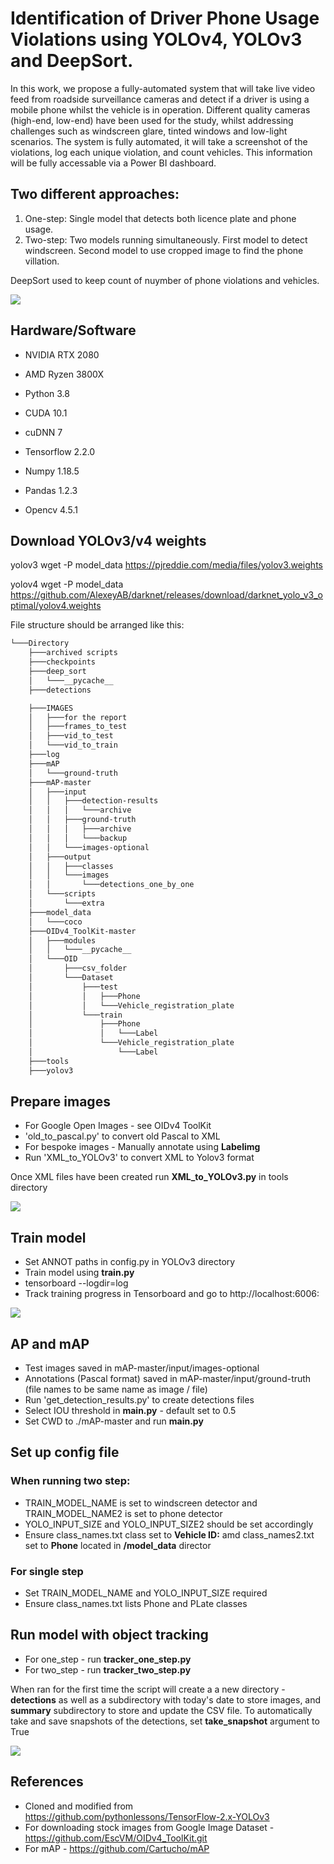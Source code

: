 # Identification of Driver Phone Usage Violations using YOLOv4, YOLOv3 and DeepSort.

In this work, we propose a fully-automated system that will take live video feed from roadside surveillance cameras and detect if a driver is using a mobile phone whilst the vehicle is in operation. Different quality cameras (high-end, low-end) have been used for the study, whilst addressing challenges such as windscreen glare, tinted windows and low-light scenarios. The system is fully automated, it will take a screenshot of the violations, log each unique violation, and count vehicles. This information will be fully accessable via a Power BI dashboard.

## Two different approaches:
1. One-step: Single model that detects both licence plate and phone usage.
2. Two-step: Two models running simultaneously. First model to detect windscreen. Second model to use cropped image to find the phone villation.

DeepSort used to keep count of nuymber of phone violations and vehicles.

![](capture.gif)

## Hardware/Software
- NVIDIA RTX 2080
- AMD Ryzen 3800X

- Python 3.8
- CUDA 10.1
- cuDNN 7
- Tensorflow 2.2.0
- Numpy 1.18.5
- Pandas 1.2.3
- Opencv 4.5.1

## Download YOLOv3/v4 weights
yolov3
wget -P model_data https://pjreddie.com/media/files/yolov3.weights

yolov4
wget -P model_data https://github.com/AlexeyAB/darknet/releases/download/darknet_yolo_v3_optimal/yolov4.weights

File structure should be arranged like this:
```bash
└───Directory
    ├───archived scripts
    ├───checkpoints
    ├───deep_sort
    │   └───__pycache__
    ├───detections

    ├───IMAGES
    │   ├───for the report
    │   ├───frames_to_test
    │   ├───vid_to_test
    │   └───vid_to_train
    ├───log
    ├───mAP
    │   └───ground-truth
    ├───mAP-master
    │   ├───input
    │   │   ├───detection-results
    │   │   │   └───archive
    │   │   ├───ground-truth
    │   │   │   ├───archive
    │   │   │   └───backup
    │   │   └───images-optional
    │   ├───output
    │   │   ├───classes
    │   │   └───images
    │   │       └───detections_one_by_one
    │   └───scripts
    │       └───extra
    ├───model_data
    │   └───coco
    ├───OIDv4_ToolKit-master
    │   ├───modules
    │   │   └───__pycache__
    │   └───OID
    │       ├───csv_folder
    │       └───Dataset
    │           ├───test
    │           │   ├───Phone
    │           │   └───Vehicle_registration_plate
    │           └───train
    │               ├───Phone
    │               │   └───Label
    │               └───Vehicle_registration_plate
    │                   └───Label
    ├───tools
    ├───yolov3
```

## Prepare images
- For Google Open Images - see OIDv4 ToolKit 
- 'old_to_pascal.py' to convert old Pascal to XML 
- For bespoke images - Manually annotate using **Labelimg** 
- Run 'XML_to_YOLOv3' to convert XML to Yolov3 format 

Once XML files have been created run **XML_to_YOLOv3.py** in tools directory

![](annot.JPG)

## Train model
- Set ANNOT paths in config.py in YOLOv3 directory 
- Train model using **train.py** 
- tensorboard --logdir=log 
- Track training progress in Tensorboard and go to http://localhost:6006\:

![](tensorboard.jpg)

## AP and mAP
- Test images saved in mAP-master/input/images-optional 
- Annotations (Pascal format) saved in mAP-master/input/ground-truth (file names to be same name as image / file) 
- Run 'get_detection_results.py' to create detections files 
- Select IOU threshold in **main.py** - default set to 0.5
- Set CWD to ./mAP-master and run **main.py**

## Set up config file
### When running two step:
- TRAIN_MODEL_NAME is set to windscreen detector and TRAIN_MODEL_NAME2 is set to phone detector
- YOLO_INPUT_SIZE and YOLO_INPUT_SIZE2 should be set accordingly
- Ensure class_names.txt class set to **Vehicle ID:** amd class_names2.txt set to **Phone** located in **/model_data** director

### For single step
- Set TRAIN_MODEL_NAME and YOLO_INPUT_SIZE required
- Ensure class_names.txt lists Phone and PLate classes

## Run model with object tracking
- For one_step - run **tracker_one_step.py**
- For two_step - run **tracker_two_step.py**

When ran for the first time the script will create a a new directory - **detections** as well as a subdirectory with today's date to store images, and **summary** subdirectory to store and update the CSV file.
To automatically take and save snapshots of the detections, set **take_snapshot** argument to True

![](Detection.jpg)

## References
- Cloned and modified from https://github.com/pythonlessons/TensorFlow-2.x-YOLOv3 
- For downloading stock images from Google Image Dataset - https://github.com/EscVM/OIDv4_ToolKit.git 
- For mAP - https://github.com/Cartucho/mAP